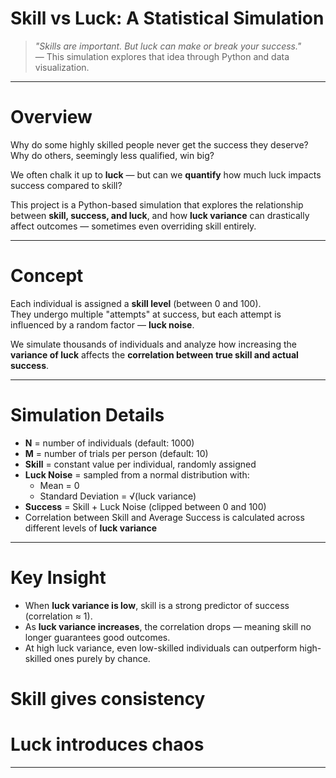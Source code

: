 #  Skill vs Luck: A Statistical Simulation

> *"Skills are important. But luck can make or break your success."*  
> — This simulation explores that idea through Python and data visualization.

---

#  Overview

Why do some highly skilled people never get the success they deserve?  
Why do others, seemingly less qualified, win big?

We often chalk it up to **luck** — but can we **quantify** how much luck impacts success compared to skill?

This project is a Python-based simulation that explores the relationship between **skill, success, and luck**, and how **luck variance** can drastically affect outcomes — sometimes even overriding skill entirely.

---

#  Concept

Each individual is assigned a **skill level** (between 0 and 100).  
They undergo multiple "attempts" at success, but each attempt is influenced by a random factor — **luck noise**.

We simulate thousands of individuals and analyze how increasing the **variance of luck** affects the **correlation between true skill and actual success**.

---

# Simulation Details

- **N** = number of individuals (default: 1000)
- **M** = number of trials per person (default: 10)
- **Skill** = constant value per individual, randomly assigned
- **Luck Noise** = sampled from a normal distribution with:
  - Mean = 0
  - Standard Deviation = √(luck variance)
- **Success** = Skill + Luck Noise (clipped between 0 and 100)
- Correlation between Skill and Average Success is calculated across different levels of **luck variance**

---

# Key Insight

- When **luck variance is low**, skill is a strong predictor of success (correlation ≈ 1).
- As **luck variance increases**, the correlation drops — meaning skill no longer guarantees good outcomes.
- At high luck variance, even low-skilled individuals can outperform high-skilled ones purely by chance.

# Skill gives consistency  
# Luck introduces chaos

---
